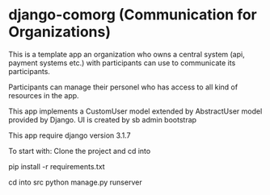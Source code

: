 # django-comorg (Communication for Organizations)

This is a template app an organization who owns a central system (api, payment systems etc.) with participants can use to communicate its participants.

Participants can manage their personel who has access to all kind of resources in the app.

This app implements a CustomUser model extended by AbstractUser model provided by Django. UI is created by sb admin bootstrap

This app require django version 3.1.7

To start with:
Clone the project and cd into 

pip install -r requirements.txt

cd into src
python manage.py runserver

